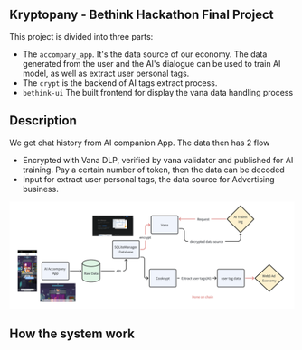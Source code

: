 ## Kryptopany - Bethink Hackathon Final Project

This project is divided into three parts:
- The `accompany_app`. It's the data source of our economy. The data generated from the user and the AI's dialogue can be used to train AI model, as well as extract user personal tags.
- The `crypt` is the backend of AI tags extract process.
- `bethink-ui` The built frontend for display the vana data handling process

## Description

We get chat history from AI companion App. The data then has 2 flow
- Encrypted with Vana DLP, verified by vana validator and published for AI training. Pay a certain number of token, then the data can be decoded
- Input for extract user personal tags, the data source for Advertising business.

![alt text](image/image.png)

## How the system work





